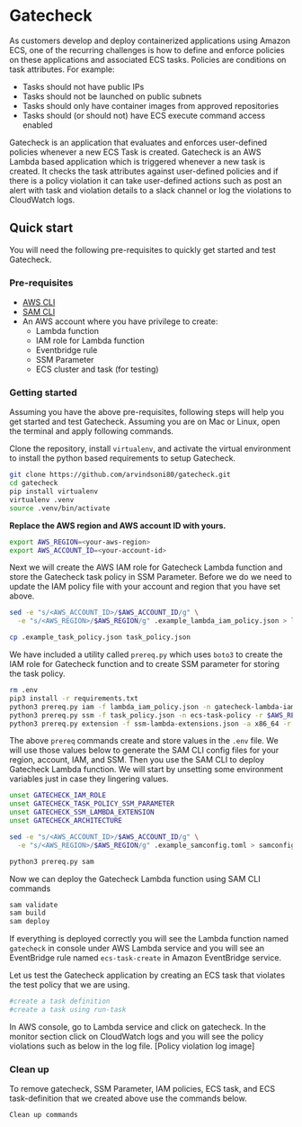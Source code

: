 # Gatecheck
As customers develop and deploy containerized applications using Amazon ECS, one of the recurring challenges is how to define and enforce policies on these applications and associated ECS tasks. Policies are conditions on task attributes. For example: 

* Tasks should not have public IPs
* Tasks should not be launched on public subnets
* Tasks should only have container images from approved repositories
* Tasks should (or should not) have ECS execute command access enabled

Gatecheck is an application that evaluates and enforces user-defined policies whenever a new ECS Task is created. Gatecheck is an AWS Lambda based application which is triggered whenever a new task is created. It checks the task attributes against user-defined policies and if there is a policy violation it can take user-defined actions such as post an alert with task and violation details to a slack channel or log the violations to CloudWatch logs.

## Quick start
You will need the following pre-requisites to quickly get started and test Gatecheck.

### Pre-requisites
* [AWS CLI](https://docs.aws.amazon.com/cli/latest/userguide/getting-started-install.html)
* [SAM CLI](https://docs.aws.amazon.com/serverless-application-model/latest/developerguide/install-sam-cli.html)
* An AWS account where you have privilege to create:
    * Lambda function
    * IAM role for Lambda function
    * Eventbridge rule
    * SSM Parameter
    * ECS cluster and task (for testing)

### Getting started
Assuming you have the above pre-requisites, following steps will help you get started and test Gatecheck. Assuming you are on Mac or Linux, open the terminal and apply following commands.

Clone the repository, install `virtualenv`, and activate the virtual environment to install the python based requirements to setup Gatecheck.
```bash
git clone https://github.com/arvindsoni80/gatecheck.git
cd gatecheck
pip install virtualenv
virtualenv .venv
source .venv/bin/activate
```
**Replace the AWS region and AWS account ID with yours.**
```bash
export AWS_REGION=<your-aws-region>
export AWS_ACCOUNT_ID=<your-account-id>
```
Next we will create the AWS IAM role for Gatecheck Lambda function and store the Gatecheck task policy in SSM Parameter. Before we do we need to update the IAM policy file with your account and region that you have set above.

```bash
sed -e "s/<AWS_ACCOUNT_ID>/$AWS_ACCOUNT_ID/g" \
  -e "s/<AWS_REGION>/$AWS_REGION/g" .example_lambda_iam_policy.json > lambda_iam_policy.json

cp .example_task_policy.json task_policy.json
```
We have included a utility called `prereq.py` which uses `boto3` to create the IAM role for Gatecheck function and to create SSM parameter for storing the task policy. 

```bash
rm .env
pip3 install -r requirements.txt
python3 prereq.py iam -f lambda_iam_policy.json -n gatecheck-lambda-iam-role
python3 prereq.py ssm -f task_policy.json -n ecs-task-policy -r $AWS_REGION
python3 prereq.py extension -f ssm-lambda-extensions.json -a x86_64 -r $AWS_REGION
```
 The above `prereq` commands create and store values in the `.env` file. We will use those values below to generate the SAM CLI config files for your region, account, IAM, and SSM. Then you use the SAM CLI to deploy Gatecheck Lambda function. We will start by unsetting some environment variables just in case they lingering values.

```bash
unset GATECHECK_IAM_ROLE
unset GATECHECK_TASK_POLICY_SSM_PARAMETER
unset GATECHECK_SSM_LAMBDA_EXTENSION
unset GATECHECK_ARCHITECTURE

sed -e "s/<AWS_ACCOUNT_ID>/$AWS_ACCOUNT_ID/g" \
  -e "s/<AWS_REGION>/$AWS_REGION/g" .example_samconfig.toml > samconfig.toml

python3 prereq.py sam
```

Now we can deploy the Gatecheck Lambda function using SAM CLI commands

```bash
sam validate
sam build
sam deploy
```

If everything is deployed correctly you will see the Lambda function named `gatecheck` in console under AWS Lambda service and you will see an EventBridge rule named `ecs-task-create` in Amazon EventBridge service.

Let us test the Gatecheck application by creating an ECS task that violates the test policy that we are using. 

```bash
#create a task definition
#create a task using run-task
```
In AWS console, go to Lambda service and click on gatecheck. In the monitor section click on CloudWatch logs and you will see the policy violations such as below in the log file. 
[Policy violation log image]

### Clean up
To remove gatecheck, SSM Parameter, IAM policies, ECS task, and ECS task-definition that we created above use the commands below. 

```bash
Clean up commands
```



